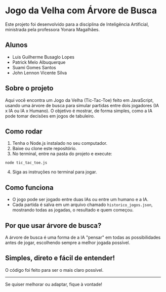 # Jogo da Velha com Árvore de Busca

Este projeto foi desenvolvido para a disciplina de Inteligência Artificial, ministrada pela professora Yonara Magalhães.

## Alunos
- Luis Guilherme Busaglo Lopes
- Patrick Melo Albuquerque
- Suami Gomes Santos
- John Lennon Vicente Silva

## Sobre o projeto

Aqui você encontra um Jogo da Velha (Tic-Tac-Toe) feito em JavaScript, usando uma árvore de busca para simular partidas entre dois jogadores (IA x IA ou IA x Humano). O objetivo é mostrar, de forma simples, como a IA pode tomar decisões em jogos de tabuleiro.

## Como rodar

1. Tenha o Node.js instalado no seu computador.
2. Baixe ou clone este repositório.
3. No terminal, entre na pasta do projeto e execute:

```
node tic_tac_toe.js
```

4. Siga as instruções no terminal para jogar.

## Como funciona
- O jogo pode ser jogado entre duas IAs ou entre um humano e a IA.
- Cada partida é salva em um arquivo chamado `historico_jogos.json`, mostrando todas as jogadas, o resultado e quem começou.

## Por que usar árvore de busca?
A árvore de busca é uma forma de a IA "pensar" em todas as possibilidades antes de jogar, escolhendo sempre a melhor jogada possível.

## Simples, direto e fácil de entender!
O código foi feito para ser o mais claro possível.

---

Se quiser melhorar ou adaptar, fique à vontade!

